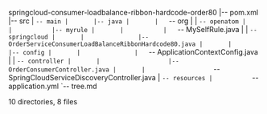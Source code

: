 springcloud-consumer-loadbalance-ribbon-hardcode-order80
|-- pom.xml
|-- src
|   `-- main
|       |-- java
|       |   `-- org
|       |       `-- openatom
|       |           |-- myrule
|       |           |   `-- MySelfRule.java
|       |           `-- springcloud
|       |               |-- OrderServiceConsumerLoadBalanceRibbonHardcode80.java
|       |               |-- config
|       |               |   `-- ApplicationContextConfig.java
|       |               `-- controller
|       |                   |-- OrderConsumerController.java
|       |                   `-- SpringCloudServiceDiscoveryController.java
|       `-- resources
|           `-- application.yml
`-- tree.md

10 directories, 8 files
